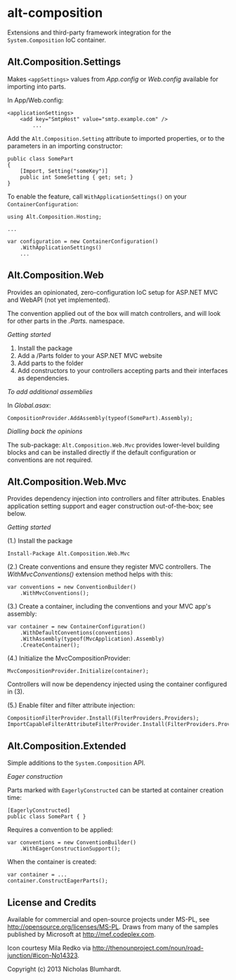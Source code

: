 alt-composition
===============

Extensions and third-party framework integration for the `System.Composition` IoC container.

Alt.Composition.Settings
------------------------

Makes `<appSettings>` values from _App.config_ or _Web.config_ available for importing into parts.

In App/Web.config:

```
<applicationSettings>
	<add key="SmtpHost" value="smtp.example.com" />
		...
```

Add the `Alt.Composition.Setting` attribute to imported properties, or to the parameters in an importing constructor:
 

```
public class SomePart
{
	[Import, Setting("someKey")]
	public int SomeSetting { get; set; }
}
```

To enable the feature, call `WithApplicationSettings()` on your `ContainerConfiguration`:

```
using Alt.Composition.Hosting;

...

var configuration = new ContainerConfiguration()
	.WithApplicationSettings()
	...
```

Alt.Composition.Web
-------------------

Provides an opinionated, zero-configuration IoC setup for ASP.NET MVC and WebAPI (not yet implemented).

The convention applied out of the box will match controllers, and will look for other parts in the _*.Parts.*_ namespace.

*Getting started*

 1. Install the package
 2. Add a /Parts folder to your ASP.NET MVC website
 3. Add parts to the folder
 4. Add constructors to your controllers accepting parts and their interfaces as dependencies.

*To add additional assemblies*

In _Global.asax_:

```
CompositionProvider.AddAssembly(typeof(SomePart).Assembly);
```

*Dialling back the opinions*

The sub-package: `Alt.Composition.Web.Mvc` provides lower-level building blocks and can be installed directly if the default configuration or conventions are not required.

Alt.Composition.Web.Mvc
-----------------------

Provides dependency injection into controllers and filter attributes. Enables application setting support and eager construction out-of-the-box; see below.

*Getting started*

(1.) Install the package

```
Install-Package Alt.Composition.Web.Mvc
```

(2.) Create conventions and ensure they register MVC controllers. The _WithMvcConventions()_ extension method helps with this:

```
var conventions = new ConventionBuilder()
	.WithMvcConventions();
```

(3.) Create a container, including the conventions and your MVC app's assembly:

```
var container = new ContainerConfiguration()
	.WithDefaultConventions(conventions)
	.WithAssembly(typeof(MvcApplication).Assembly)
	.CreateContainer();
```

(4.) Initialize the MvcCompositionProvider:

```
MvcCompositionProvider.Initialize(container);
```

Controllers will now be dependency injected using the container configured in (3).

 (5.) Enable filter and filter attribute injection:

```
CompositionFilterProvider.Install(FilterProviders.Providers);
ImportCapableFilterAttributeFilterProvider.Install(FilterProviders.Providers);
```

Alt.Composition.Extended
------------------------

Simple additions to the `System.Composition` API.

*Eager construction*

Parts marked with `EagerlyConstructed` can be started at container creation time:

```
[EagerlyConstructed]
public class SomePart { }
```

Requires a convention to be applied:

```
var conventions = new ConventionBuilder()
	.WithEagerConstructionSupport();
```

When the container is created:

```
var container = ...
container.ConstructEagerParts();
```

License and Credits
-------------------

Available for commercial and open-source projects under MS-PL, see http://opensource.org/licenses/MS-PL. Draws from many of the samples published by Microsoft at http://mef.codeplex.com.

Icon courtesy Mila Redko via http://thenounproject.com/noun/road-junction/#icon-No14323.

Copyright (c) 2013 Nicholas Blumhardt.

